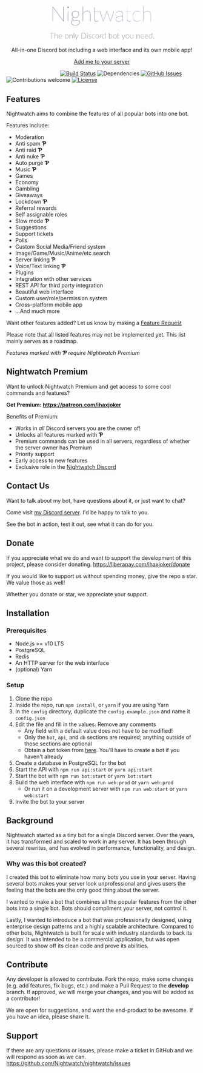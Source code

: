 <p align="center"><img width="55%" src="./img/nightwatch.png"/></p>
<p align="center"><img width="55%" src="./img/slogan.png"/></p>

<p align="center">All-in-one Discord bot including a web interface and its own mobile app!</p>
<p align="center"><a href="https://discordapp.com/api/oauth2/authorize?client_id=465260354126086144&permissions=8&scope=bot">Add me to your server</a></p>

&nbsp;&nbsp;&nbsp;&nbsp;&nbsp;&nbsp;&nbsp;&nbsp;&nbsp;&nbsp;&nbsp;&nbsp;&nbsp;&nbsp;&nbsp;&nbsp;&nbsp;&nbsp;&nbsp;&nbsp;&nbsp;&nbsp;&nbsp;&nbsp;&nbsp;&nbsp;&nbsp;&nbsp;&nbsp;&nbsp;&nbsp;&nbsp;&nbsp;&nbsp;&nbsp;
[![Build Status](https://travis-ci.com/Nightwatch/nightwatch.svg?branch=master)](https://travis-ci.com/Nightwatch/nightwatch)
![Dependencies](https://img.shields.io/badge/dependencies-up%20to%20date-brightgreen.svg)
[![GitHub Issues](https://img.shields.io/github/issues/Nightwatch/nightwatch.svg)](https://github.com/Nightwatch/Nightwatch/issues)
![Contributions welcome](https://img.shields.io/badge/contributions-welcome-orange.svg)
[![License](https://img.shields.io/badge/license-GPL--3.0-blue.svg)](https://opensource.org/licenses/GPL-3.0)

## Features

Nightwatch aims to combine the features of all popular bots into one bot.

Features include:

- Moderation
- Anti spam **Ƥ**
- Anti raid **Ƥ**
- Anti nuke **Ƥ**
- Auto purge **Ƥ**
- Music **Ƥ**
- Games
- Economy
- Gambling
- Giveaways
- Lockdown **Ƥ**
- Referral rewards
- Self assignable roles
- Slow mode **Ƥ**
- Suggestions
- Support tickets
- Polls
- Custom Social Media/Friend system
- Image/Game/Music/Anime/etc search
- Server linking **Ƥ**
- Voice/Text linking **Ƥ**
- Plugins
- Integration with other services
- REST API for third party integration
- Beautiful web interface
- Custom user/role/permission system
- Cross-platform mobile app
- ...And much more

Want other features added? Let us know by making a [Feature Request](https://github.com/Nightwatch/nightwatch/issues)

Please note that all listed features may not be implemented yet. This list mainly serves as a roadmap.

_Features marked with **Ƥ** require Nightwatch Premium_

## Nightwatch Premium

Want to unlock Nightwatch Premium and get access to some cool commands and features?

**Get Premium: https://patreon.com/ihaxjoker**

Benefits of Premium:

- Works in *all* Discord servers you are the owner of!
- Unlocks all features marked with **Ƥ**
- Premium commands can be used in all servers, regardless of whether the server owner has Premium
- Priority support
- Early access to new features
- Exclusive role in the [Nightwatch Discord](https://invite.gg/nightwatch)

## Contact Us

Want to talk about my bot, have questions about it, or just want to chat?

Come visit [my Discord server](https://invite.gg/nightwatch). I'd be happy to talk to you.

See the bot in action, test it out, see what it can do for you.

## Donate

If you appreciate what we do and want to support the development of this project, please consider donating. https://liberapay.com/ihaxjoker/donate

If you would like to support us without spending money, give the repo a star. We value those as well!

Whether you donate or star, we appreciate your support.

## Installation

### Prerequisites

- Node.js >= v10 LTS
- PostgreSQL
- Redis
- An HTTP server for the web interface
- (optional) Yarn

### Setup

1. Clone the repo
2. Inside the repo, run `npm install`, or `yarn` if you are using Yarn
3. In the `config` directory, duplicate the `config.example.json` and name it `config.json`
4. Edit the file and fill in the values. Remove any comments
    - Any field with a default value does not have to be modified!
    - Only the `bot`, `api`, and `db` sections are required; anything outside of those sections are optional
    - Obtain a bot token from [here](https://discordapp.com/developers/applications/). You'll have to create a bot if you haven't already
5. Create a database in PostgreSQL for the bot
6. Start the API with `npm run api:start` or `yarn api:start`
7. Start the bot with `npm run bot:start` or `yarn bot:start`
8. Build the web interface with `npm run web:prod` or `yarn web:prod`
    - Or run it on a development server with `npm run web:start` or `yarn web:start`
9. Invite the bot to your server

## Background

Nightwatch started as a tiny bot for a single Discord server. Over the years, it has transformed and scaled to work in any server. It has been through several rewrites, and has evolved in performance, functionality, and design.

### Why was this bot created?

I created this bot to eliminate how many bots you use in your server. Having several bots makes your server look unprofessional and gives users the feeling that the bots are the only good thing about the server.

I wanted to make a bot that combines all the popular features from the other bots into a single bot. Bots should compliment your server, not control it.

Lastly, I wanted to introduce a bot that was professionally designed, using enterprise design patterns and a highly scalable architecture. Compared to other bots, Nightwatch is built for scale with industry standards to back its design. It was intended to be a commercial application, but was open sourced to show off its clean code and prove its abilities.

## Contribute

Any developer is allowed to contribute. Fork the repo, make some changes (e.g. add features, fix bugs, etc.) and make a Pull Request to the **develop** branch.
If approved, we will merge your changes, and you will be added as a contributor!

We are open for suggestions, and want the end-product to be awesome. If you have an idea, please share it.

## Support

If there are any questions or issues, please make a ticket in GitHub and we will respond as soon as we can. <https://github.com/Nightwatch/nightwatch/issues>
